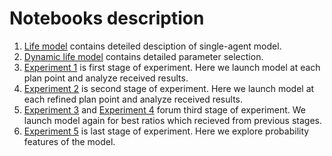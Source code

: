 # Notebooks description
1. [Life model](https://github.com/Zhuikov/predator-prey/blob/develop/notebooks/LifeModel.ipynb) contains deteiled desciption of single-agent model.
2. [Dynamic life model](https://github.com/Zhuikov/predator-prey/blob/develop/notebooks/DynamicLifeModel.ipynb) contains detailed parameter selection.
3. [Experiment 1](https://github.com/Zhuikov/predator-prey/blob/develop/notebooks/Experiment_1.ipynb) is first stage of experiment. Here we launch model at each plan point and analyze received results.
4. [Experiment 2](https://github.com/Zhuikov/predator-prey/blob/develop/notebooks/Experiment_2.ipynb) is second stage of experiment. Here we launch model at each refined plan point and analyze received results.
5. [Experiment 3](https://github.com/Zhuikov/predator-prey/blob/develop/notebooks/Experiment_3.ipynb) and [Experiment 4](https://github.com/Zhuikov/predator-prey/blob/develop/notebooks/Experiment_4.ipynb) forum third stage of experiment. We launch model again for best ratios which recieved from previous stages.
6. [Experiment 5](https://github.com/Zhuikov/predator-prey/blob/develop/notebooks/Experiment_5.ipynb) is last stage of experiment. Here we explore probability features of the model.
